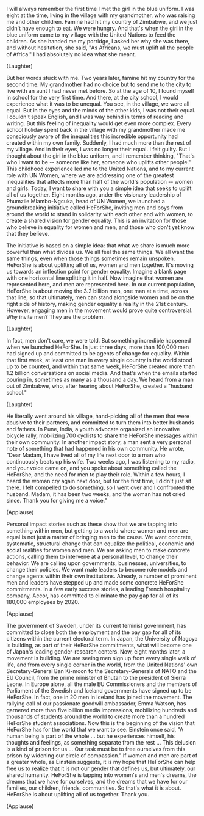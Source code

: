 
I will always remember
the first time I met the girl
in the blue uniform.
I was eight at the time,
living in the village with my grandmother,
who was raising me and other children.
Famine had hit my country of Zimbabwe,
and we just didn&#39;t have enough to eat.
We were hungry.
And that&#39;s when the girl
in the blue uniform
came to my village with the United Nations
to feed the children.
As she handed me my porridge,
I asked her why she was there,
and without hesitation, she said,
&quot;As Africans, we must uplift
all the people of Africa.&quot;
I had absolutely no idea what she meant.

(Laughter)

But her words stuck with me.
Two years later,
famine hit my country for the second time.
My grandmother had no choice
but to send me to the city
to live with an aunt
I had never met before.
So at the age of 10,
I found myself in school
for the very first time.
And there, at the city school,
I would experience
what it was to be unequal.
You see, in the village,
we were all equal.
But in the eyes and the minds
of the other kids,
I was not their equal.
I couldn&#39;t speak English,
and I was way behind
in terms of reading and writing.
But this feeling of inequality
would get even more complex.
Every school holiday
spent back in the village
with my grandmother
made me consciously aware
of the inequalities
this incredible opportunity
had created within my own family.
Suddenly, I had much more
than the rest of my village.
And in their eyes,
I was no longer their equal.
I felt guilty.
But I thought about the girl
in the blue uniform,
and I remember thinking,
&quot;That&#39;s who I want to be --
someone like her,
someone who uplifts other people.&quot;
This childhood experience
led me to the United Nations,
and to my current role with UN Women,
where we are addressing
one of the greatest inequalities
that affects more than half
of the world&#39;s population --
women and girls.
Today, I want to share with you
a simple idea that seeks to uplift
all of us together.
Eight months ago,
under the visionary leadership
of Phumzile Mlambo-Ngcuka,
head of UN Women,
we launched a groundbreaking initiative
called HeForShe,
inviting men and boys
from around the world
to stand in solidarity
with each other and with women,
to create a shared vision
for gender equality.
This is an invitation
for those who believe in equality
for women and men,
and those who don&#39;t yet know
that they believe.

The initiative is based on a simple idea:
that what we share is much more powerful
than what divides us.
We all feel the same things.
We all want the same things,
even when those things
sometimes remain unspoken.
HeForShe is about uplifting all of us,
women and men together.
It&#39;s moving us towards
an inflection point for gender equality.
Imagine a blank page
with one horizontal line
splitting it in half.
Now imagine that women
are represented here,
and men are represented here.
In our current population,
HeForShe is about moving
the 3.2 billion men,
one man at a time,
across that line,
so that ultimately,
men can stand alongside women
and be on the right side of history,
making gender equality a reality
in the 21st century.
However, engaging men in the movement
would prove quite controversial.
Why invite men? They are the problem.

(Laughter)

In fact, men don&#39;t care, we were told.
But something incredible happened
when we launched HeForShe.
In just three days, more than 100,000 men
had signed up and committed
to be agents of change for equality.
Within that first week, at least one man
in every single country in the world
stood up to be counted,
and within that same week,
HeForShe created more than
1.2 billion conversations on social media.
And that&#39;s when the emails
started pouring in,
sometimes as many as a thousand a day.
We heard from a man out of Zimbabwe,
who, after hearing about HeForShe,
created a &quot;husband school.&quot;

(Laughter)

He literally went around his village,
hand-picking all of the men
that were abusive to their partners,
and committed to turn them
into better husbands and fathers.
In Pune, India, a youth advocate
organized an innovative bicycle rally,
mobilizing 700 cyclists
to share the HeForShe messages
within their own community.
In another impact story,
a man sent a very personal note
of something that had happened
in his own community.
He wrote,
&quot;Dear Madam,
I have lived all of my life
next door to a man
who continuously beats up his wife.
Two weeks ago,
I was listening to my radio,
and your voice came on,
and you spoke about something
called the HeForShe,
and the need for men to play their role.
Within a few hours, I heard
the woman cry again next door,
but for the first time,
I didn&#39;t just sit there.
I felt compelled to do something,
so I went over
and I confronted the husband.
Madam, it has been two weeks,
and the woman has not cried since.
Thank you for giving me a voice.&quot;

(Applause)

Personal impact stories such as these
show that we are tapping
into something within men,
but getting to a world
where women and men are equal
is not just a matter
of bringing men to the cause.
We want concrete, systematic,
structural change that can equalize
the political, economic
and social realities for women and men.
We are asking men
to make concrete actions,
calling them to intervene
at a personal level,
to change their behavior.
We are calling upon governments,
businesses, universities,
to change their policies.
We want male leaders to become role models
and change agents
within their own institutions.
Already, a number of prominent men
and leaders have stepped up
and made some concrete
HeForShe commitments.
In a few early success stories,
a leading French
hospitality company, Accor,
has committed to eliminate the pay gap
for all of its 180,000 employees by 2020.

(Applause)

The government of Sweden,
under its current feminist government,
has committed to close
both the employment and the pay gap
for all of its citizens
within the current electoral term.
In Japan, the University of Nagoya
is building, as part of
their HeForShe commitments,
what will become one of Japan&#39;s
leading gender-research centers.
Now, eight months later,
a movement is building.
We are seeing men sign up
from every single walk of life,
and from every single corner in the world,
from the United Nations&#39; own
Secretary-General Ban Ki-moon
to the Secretary-Generals of NATO
and the EU Council,
from the prime minister of Bhutan
to the president of Sierra Leone.
In Europe alone,
all the male EU Commissioners
and the members of Parliament
of the Swedish and Iceland governments
have signed up to be HeForShe.
In fact, one in 20 men in Iceland
has joined the movement.
The rallying call of our passionate
goodwill ambassador, Emma Watson,
has garnered more than
five billion media impressions,
mobilizing hundreds and thousands
of students around the world
to create more than a hundred
HeForShe student associations.
Now this is the beginning
of the vision that HeForShe has
for the world that we want to see.
Einstein once said,
&quot;A human being is part of the whole ...
but he experiences himself,
his thoughts and feelings,
as something separate from the rest ...
This delusion
is a kind of prison for us ...
Our task must be
to free ourselves from this prison
by widening our circle of compassion.&quot;
If women and men
are part of a greater whole,
as Einstein suggests,
it is my hope that HeForShe
can help free us to realize
that it is not our gender that defines us,
but ultimately, our shared humanity.
HeForShe is tapping
into women&#39;s and men&#39;s dreams,
the dreams that we have for ourselves,
and the dreams that we have
for our families, our children,
friends, communities.
So that&#39;s what it is about.
HeForShe is about uplifting
all of us together.
Thank you.

(Applause)

